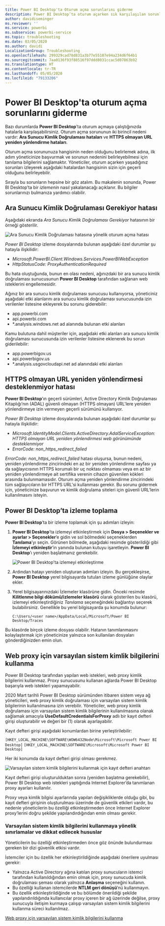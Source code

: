 ```yaml
---
title: Power BI Desktop'ta Oturum açma sorunlarını giderme
description: Power BI Desktop’ta oturum açarken sık karşılaşılan sorunlara yönelik çözümler
author: davidiseminger
ms.reviewer: ''
ms.service: powerbi
ms.subservice: powerbi-service
ms.topic: troubleshooting
ms.date: 03/05/2020
ms.author: davidi
LocalizationGroup: Troubleshooting
ms.openlocfilehash: 299329cad78d831a3b77e55107e94a234d6f64b1
ms.sourcegitcommit: 7aa0136f93f88516f97ddd8031ccac5d07863b92
ms.translationtype: HT
ms.contentlocale: tr-TR
ms.lasthandoff: 05/05/2020
ms.locfileid: "79133206"
---
```

# <a name="troubleshooting-sign-in-for-power-bi-desktop"></a>Power BI Desktop'ta oturum açma sorunlarını giderme
Bazı durumlarda **Power BI Desktop**’ta oturum açmaya çalıştığınızda hatalarla karşılaşabilirsiniz. Oturum açma sorununun iki birincil nedeni vardır: **Ara Sunucu Kimlik Doğrulaması hataları** ve **HTTPS olmayan URL yeniden yönlendirme hataları**. 

Oturum açma sorununuza hangisinin neden olduğunu belirlemek adına, ilk adım yöneticinize başvurmak ve sorunun nedenini belirleyebilmesi için tanılama bilgilerini sağlamaktır. Yöneticiler, oturum açarken yaşadığınız sorunları izleyerek aşağıdaki hatalardan hangisinin sizin için geçerli olduğunu belirleyebilir. 

Sırayla bu sorunların hepsine bir göz atalım. Bu makalenin sonunda, Power BI Desktop’ta bir *izlemenin* nasıl yakalanacağı açıklanır. Bu bilgiler sorunlarınızı bulmanıza yardımcı olabilir.


## <a name="proxy-authentication-required-error"></a>Ara Sunucu Kimlik Doğrulaması Gerekiyor hatası

Aşağıdaki ekranda *Ara Sunucu Kimlik Doğrulaması Gerekiyor* hatasının bir örneği gösterilir.

![Ara Sunucu Kimlik Doğrulaması hatasına yönelik oturum açma hatası](media/desktop-troubleshooting-sign-in/desktop-tshoot-sign-in_01.png)

*Power BI Desktop* izleme dosyalarında bulunan aşağıdaki özel durumlar şu hatayla ilişkilidir:

* *Microsoft.PowerBI.Client.Windows.Services.PowerBIWebException*
* *HttpStatusCode: ProxyAuthenticationRequired*

Bu hata oluştuğunda, bunun en olası nedeni, ağınızdaki bir ara sunucu kimlik doğrulaması sunucusunun **Power BI Desktop** tarafından sağlanan web isteklerini engellemesidir. 

Ağınız bir ara sunucu kimlik doğrulaması sunucusu kullanıyorsa, yöneticiniz aşağıdaki etki alanlarını ara sunucu kimlik doğrulaması sunucusunda izin verilenler listesine ekleyerek bu sorunu giderebilir:

* app.powerbi.com
* api.powerbi.com
* *.analysis.windows.net ad alanında bulunan etki alanları

Kamu bulutuna dahil müşteriler için, aşağıdaki etki alanları ara sunucu kimlik doğrulaması sunucusunda izin verilenler listesine eklenerek bu sorun giderilebilir:

* app.powerbigov.us
* api.powerbigov.us
* *.analysis.usgovcloudapi.net ad alanındaki etki alanları

## <a name="non-https-url-redirect-not-supported-error"></a>HTTPS olmayan URL yeniden yönlendirmesi desteklenmiyor hatası

**Power BI Desktop**’ın geçerli sürümleri, Active Directory Kimlik Doğrulaması Kitaplığı’nın (ADAL) güvenli olmayan (HTTPS olmayan) URL'lere yeniden yönlendirmeye izin vermeyen geçerli sürümünü kullanıyor. 

*Power BI Desktop* izleme dosyalarında bulunan aşağıdaki özel durumlar şu hatayla ilişkilidir:

* *Microsoft.IdentityModel.Clients.ActiveDirectory.AdalServiceException: HTTPS olmayan URL yeniden yönlendirmesi web görünümünde desteklenmiyor*
* *ErrorCode: non_https_redirect_failed*

*ErrorCode: non_https_redirect_failed* hatası oluşursa, bunun nedeni, yeniden yönlendirme zincirindeki en az bir yeniden yönlendirme sayfası ya da sağlayıcısının HTTPS korumalı bir uç noktası olmaması veya en az bir yeniden yönlendirmeye ait sertifika verenin cihazın güvenilen kökleri arasında bulunmamasıdır. Oturum açma yeniden yönlendirme zincirindeki tüm sağlayıcıların bir HTTPS URL'si kullanması gerekir. Bu sorunu gidermek için, yöneticinize başvurun ve kimlik doğrulama siteleri için güvenli URL’lerin kullanılmasını isteyin. 

## <a name="how-to-collect-a-trace-in-power-bi-desktop"></a>Power BI Desktop’ta izleme toplama

**Power BI Desktop**’ta bir izleme toplamak için şu adımları izleyin:

1. **Power BI Desktop**’ta izlemeyi etkinleştirmek için **Dosya > Seçenekler ve ayarlar > Seçenekler**’e gidin ve sol bölmedeki seçeneklerden **Tanılama**’yı seçin. Görünen bölmede, aşağıdaki resimde gösterildiği gibi **İzlemeyi etkinleştir**’in yanında bulunan kutuyu işaretleyin. **Power BI Desktop**’ı yeniden başlatmanız gerekebilir.
   
   ![Power BI Desktop'ta izlemeyi etkinleştirme](media/desktop-troubleshooting-sign-in/desktop-tshoot-sign-in_02.png)

2. Ardından hatayı yeniden oluşturan adımları izleyin. Bu gerçekleşirse, **Power BI Desktop** yerel bilgisayarda tutulan izleme günlüğüne olaylar ekler.

3. Yerel bilgisayarınızdaki İzlemeler klasörüne gidin. Önceki resimde **Kilitlenme bilgi dökümü/izlemeler klasörü** olarak gösterilen bu klasörü, izlemeyi etkinleştirdiğiniz *Tanılama* seçeneğindeki bağlantıyı seçerek bulabilirsiniz. Genellikle bu yerel bilgisayarda şu konumda bulunur:

    `C:\Users/<user name>/AppData/Local/Microsoft/Power BI Desktop/Traces`

Bu klasörde birçok izleme dosyası olabilir. Hatanın tanımlanmasını kolaylaştırmak için yöneticinize yalnızca son kullanılan dosyaları gönderdiğinizden emin olun. 


## <a name="using-default-system-credentials-for-web-proxy"></a>Web proxy için varsayılan sistem kimlik bilgilerini kullanma

Power BI Desktop tarafından yapılan web istekleri, web proxy kimlik bilgilerini kullanmaz. Proxy sunucusunu kullanan ağlarda Power BI Desktop başarıyla web istekleri yapamayabilir. 

2020 Mart tarihli Power BI Desktop sürümünden itibaren sistem veya ağ yöneticileri, web proxy kimlik doğrulaması için varsayılan sistem kimlik bilgilerinin kullanılmasına izin verebilir. Yöneticiler, web proxy kimlik doğrulaması için varsayılan sistem kimlik bilgilerinin kullanılmasına olanak sağlamak amacıyla **UseDefaultCredentialsForProxy** adlı bir kayıt defteri girişi oluşturabilir ve değeri bir (1) olarak ayarlayabilir.

Kayıt defteri girişi aşağıdaki konumlardan birine yerleştirilebilir:

`[HKEY_LOCAL_MACHINE\SOFTWARE\WOW6432Node\Microsoft\Microsoft Power BI Desktop]`
`[HKEY_LOCAL_MACHINE\SOFTWARE\Microsoft\Microsoft Power BI Desktop]`

Her iki konumda da kayıt defteri girişi olması gerekmez.

![Varsayılan sistem kimlik bilgilerini kullanmak için kayıt defteri anahtarı](media/desktop-troubleshooting-sign-in/desktop-tshoot-sign-in-03.png)

Kayıt defteri girişi oluşturulduktan sonra (yeniden başlatma gerekebilir), Power BI Desktop web istekleri yaptığında Internet Explorer’da tanımlanan proxy ayarları kullanılır. 

Proxy veya kimlik bilgisi ayarlarında yapılan değişikliklerde olduğu gibi, bu kayıt defteri girişinin oluşturulması üzerinde de güvenlik etkileri vardır, bu nedenle yöneticilerin bu özelliği etkinleştirmeden önce Internet Explorer proxy’lerini doğru şekilde yapılandırdığından emin olması gerekir.         

### <a name="limitations-and-considerations-for-using-default-system-credentials"></a>Varsayılan sistem kimlik bilgilerini kullanmaya yönelik sınırlamalar ve dikkat edilecek hususlar

Yöneticilerin bu özelliği etkinleştirmeden önce göz önünde bulundurması gereken bir dizi güvenlik etkisi vardır. 

İstemciler için bu özellik her etkinleştirildiğinde aşağıdaki önerilere uyulması gerekir:

* Yalnızca Active Directory ağına katılan proxy sunucuların istemci tarafından kullanıldığından emin olmak için, proxy sunucuda kimlik doğrulaması şeması olarak yalnızca **Anlaşma** seçeneğini kullanın. 
* Bu özelliği kullanan istemcilerde **NTLM geri dönüşü**’nü kullanmayın.
* Bu özellik etkinleştirildiğinde ve bu bölümde önerildiği şekilde yapılandırıldığında kullanıcılar proxy içeren bir ağ üzerinde değilse, proxy sunucuyla iletişim kurmaya çalışıp varsayılan sistem kimlik bilgilerini kullanma süreci kullanılmaz.


[Web proxy için varsayılan sistem kimlik bilgilerini kullanma](#using-default-system-credentials-for-web-proxy)

